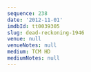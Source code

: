 ```yaml
---
sequence: 238
date: '2012-11-01'
imdbId: tt0039305
slug: dead-reckoning-1946
venue: null
venueNotes: null
medium: TCM HD
mediumNotes: null
---
```


